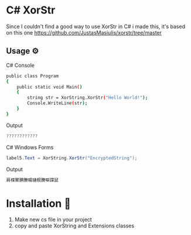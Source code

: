 # C# XorStr
Since I couldn't find a good way to use XorStr in C# i made this, it's based on this one 
https://github.com/JustasMasiulis/xorstr/tree/master


## Usage ⚙
C# Console 
```sh
public class Program
{
    public static void Main()
    {
        string str = XorString.XorStr("Hello World!");
        Console.WriteLine(str);
    }
}
```
Output
```CS
????????????
```
C# Windows Forms
```CS
label5.Text = XorString.XorStr("EncryptedString");
```
Output 
```CS
肩楪櫫腆賸暘璉舰賸噼諜鼠
```
# Installation 🤞
1. Make new cs file in your project
2. copy and paste XorString and Extensions classes 
